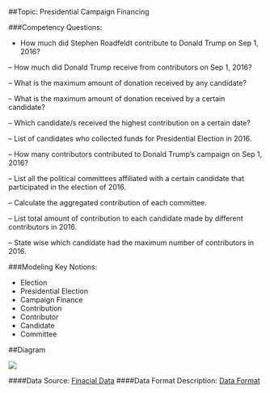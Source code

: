 ##Topic: Presidential Campaign Financing


###Competency Questions:
- How much did Stephen Roadfeldt contribute to Donald Trump on Sep 1, 2016?

– How much did Donald Trump receive from contributors on Sep 1, 2016?

– What is the maximum amount of donation received by any candidate?

– What is the maximum amount of donation received by a certain candidate?

– Which candidate/s received the highest contribution on a certain date?

– List of candidates who collected funds for Presidential Election in 2016.

– How many contributors contributed to Donald Trump’s campaign on Sep 1, 2016?

– List all the political committees affiliated with a certain candidate that participated in the election of 2016.

– Calculate the aggregated contribution of each committee.

– List total amount of contribution to each candidate made by different contributors in 2016.

– State wise which candidate had the maximum number of contributors in 2016.


###Modeling Key Notions:
<ul>
<li>Election</li>
<li>Presidential Election</li>
<li>Campaign Finance</li>
<li>Contribution</li>
<li>Contributor</li>
<li>Candidate</li>
<li>Committee</li>
</ul> 


##Diagram

<img src="https://github.com/md-k-sarker/Presidential-Campaign-Finance-Ontology/raw/master/Figures/fullModel.jpg"></img>



####Data Source: <a href="http://www.fec.gov/disclosurep/PDownload.do">Finacial Data</a>
####Data Format Description: <a href="https://goo.gl/vXEqBn"> Data Format </a>